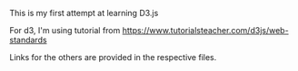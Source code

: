 This is my first attempt at learning D3.js

For d3, I'm using tutorial from https://www.tutorialsteacher.com/d3js/web-standards

Links for the others are provided in the respective files.
